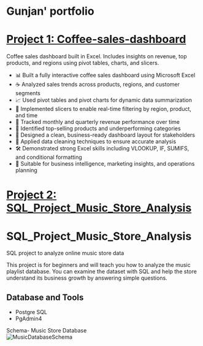 # Gunjan' portfolio
# [Project 1: Coffee-sales-dashboard](https://github.com/gujjy/coffee-sales-dashboard)

Coffee sales dashboard built in Excel. Includes insights on revenue, top products, and regions using pivot tables, charts, and slicers.

* 📊 Built a fully interactive coffee sales dashboard using Microsoft Excel
* ☕ Analyzed sales trends across products, regions, and customer segments
* 📈 Used pivot tables and pivot charts for dynamic data summarization
* 🔄 Implemented slicers to enable real-time filtering by region, product, and time
* 📅 Tracked monthly and quarterly revenue performance over time
* 🧠 Identified top-selling products and underperforming categories
* 💼 Designed a clean, business-ready dashboard layout for stakeholders
* 📂 Applied data cleaning techniques to ensure accurate analysis
* 🛠️ Demonstrated strong Excel skills including VLOOKUP, IF, SUMIFS, and conditional formatting
* 📌 Suitable for business intelligence, marketing insights, and operations planning



# [Project 2: SQL_Project_Music_Store_Analysis](https://github.com/gujjy/SQL_Music_Store_Analysis)

 # SQL_Project_Music_Store_Analysis
SQL project to analyze online music store data

This project is for beginners and will teach you how to analyze the music playlist database. You can examine the dataset with SQL and help the store understand its business growth by answering simple questions.



## Database and Tools
* Postgre SQL
* PgAdmin4

Schema- Music Store Database  
![MusicDatabaseSchema](https://user-images.githubusercontent.com/112153548/213707717-bfc9f479-52d9-407b-99e1-e94db7ae10a3.png)

